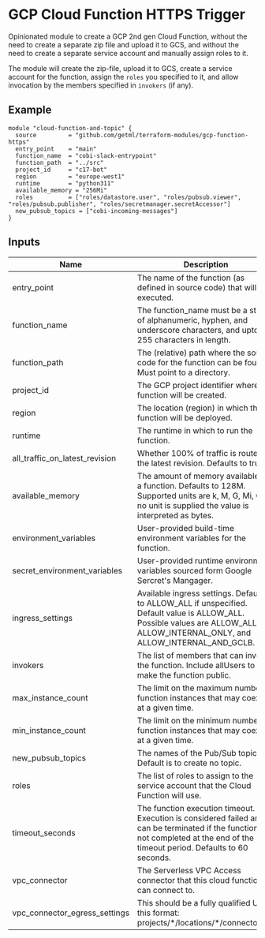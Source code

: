 # GCP Cloud Function HTTPS Trigger

Opinionated module to create a GCP 2nd gen Cloud Function, without  the need to create a separate zip file and
upload it to GCS, and without the need to create a separate service account and manually assign roles to it.

The module will create  the zip-file, upload it to GCS, create a service account for the function, assign the `roles` you specified to it,
and allow invocation by the members specified in `invokers` (if any). 


## Example

```HCL
module "cloud-function-and-topic" {
  source         = "github.com/getml/terraform-modules/gcp-function-https"
  entry_point    = "main"
  function_name  = "cobi-slack-entrypoint"
  function_path  = "../src"
  project_id     = "c17-bot"
  region         = "europe-west1"
  runtime        = "python311"
  available_memory = "256Mi"
  roles          = ["roles/datastore.user", "roles/pubsub.viewer", "roles/pubsub.publisher", "roles/secretmanager.secretAccessor"]
  new_pubsub_topics = ["cobi-incoming-messages"]
}
```

## Inputs

| Name                           | Description                                                                                                                                                                     | Type         | Default   | Required |
| ------------------------------ | ------------------------------------------------------------------------------------------------------------------------------------------------------------------------------- | ------------ | --------- | -------- |
| entry_point                    | The name of the function (as defined in source code) that will be executed.                                                                                                     | string       |           | YES      |
| function_name                  | The function_name must be a string of alphanumeric, hyphen, and underscore characters, and upto 255 characters in length.                                                       | string       |           | YES      |
| function_path                  | The (relative) path where the source code for the function can be found. Must point to a directory.                                                                             | string       |           | YES      |
| project_id                     | The GCP project identifier where the function will be created.                                                                                                                  | string       |           | YES      |
| region                         | The location (region) in which the function will be deployed.                                                                                                                   | string       |           | YES      |
| runtime                        | The runtime in which to run the function.                                                                                                                                       | string       |           | YES      |
| all_traffic_on_latest_revision | Whether 100% of traffic is routed to the latest revision. Defaults to true.                                                                                                     | bool         | TRUE      | NO       |
| available_memory               | The amount of memory available for a function. Defaults to 128M. Supported units are k, M, G, Mi, Gi. If no unit is supplied the value is interpreted as bytes.                 | string       | 128Mi     | NO       |
| environment_variables          | User-provided build-time environment variables for the function.                                                                                                                | map(string)  | {}        | NO       |
| secret_environment_variables   | User-provided runtime environment variables sourced form Google Sercret's Mangager.                                                                                             | list(object) | {}        | NO       |
| ingress_settings               | Available ingress settings. Defaults to ALLOW_ALL if unspecified. Default value is ALLOW_ALL. Possible values are ALLOW_ALL, ALLOW_INTERNAL_ONLY, and ALLOW_INTERNAL_AND_GCLB.  | string       | ALLOW_ALL | NO       |
| invokers                       | The list of members that can invoke the function. Include allUsers to make the function public.                                                                                 | list(string) | []        | NO       |
| max_instance_count             | The limit on the maximum number of function instances that may coexist at a given time.                                                                                         | number       | 1         | NO       |
| min_instance_count             | The limit on the minimum number of function instances that may coexist at a given time.                                                                                         | number       | 0         | NO       |
| new_pubsub_topics              | The names of the Pub/Sub topics. Default is to create no topic.                                                                                                                 | list(string) | []        | NO       |
| roles                          | The list of roles to assign to the service account that the Cloud Function will use.                                                                                            | list(string) | []        | NO       |
| timeout_seconds                | The function execution timeout. Execution is considered failed and can be terminated if the function is not completed at the end of the timeout period. Defaults to 60 seconds. | number       | 60        | NO       |
| vpc_connector                  | The Serverless VPC Access connector that this cloud function can connect to.                                                                                                    | string       | null      | NO       |
| vpc_connector_egress_settings  | This should be a fully qualified URI in this format: projects/\*/locations/\*/connectors/\*.                                                                                    | string       | null      | NO       |
